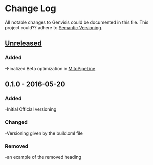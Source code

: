 # Change Log
All notable changes to Genvisis could be documented in this file.
This project could?? adhere to [Semantic Versioning](http://semver.org/).

## [Unreleased]
### Added
-Finalized Beta optimization in [MitoPipeLine](https://github.com/npankrat/Genvisis/commits/master/src/cnv/manage/MitoPipeline.java)

## 0.1.0 - 2016-05-20
### Added
-Initial Official versioning
### Changed 
-Versioning given by the build.xml file
### Removed
-an example of the removed heading

 
[Unreleased]: https://github.com/npankrat/Genvisis/compare/v0.1.0...HEAD

